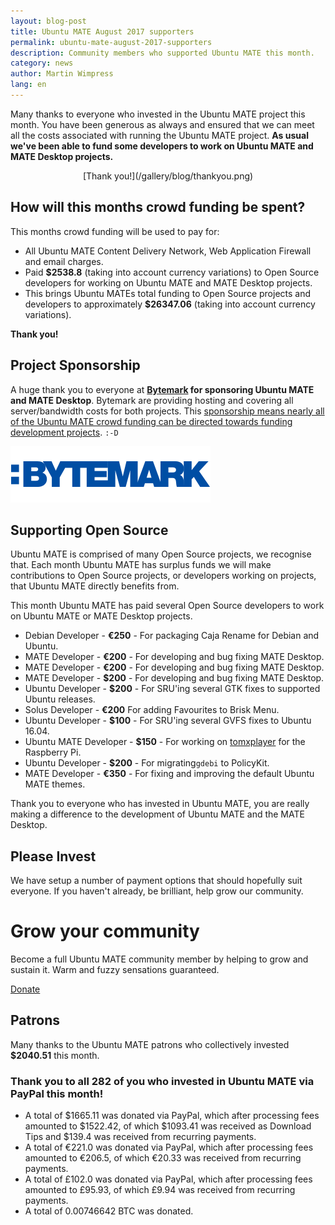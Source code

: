 ```yaml
---
layout: blog-post
title: Ubuntu MATE August 2017 supporters
permalink: ubuntu-mate-august-2017-supporters
description: Community members who supported Ubuntu MATE this month.
category: news
author: Martin Wimpress
lang: en
---
```


Many thanks to everyone who invested in the Ubuntu MATE project this
month. You have been generous as always and ensured that we can meet
all the costs associated with running the Ubuntu MATE project. **As
usual we've been able to fund some developers to work on Ubuntu MATE
and MATE Desktop projects.**

<p align="center">
[Thank you!](/gallery/blog/thankyou.png)

## How will this months crowd funding be spent?

This months crowd funding will be used to pay for:

  * All Ubuntu MATE Content Delivery Network, Web Application Firewall and email charges.
  * Paid **$2538.8** (taking into account currency variations) to Open Source developers for working on Ubuntu MATE and MATE Desktop projects.
  * This brings Ubuntu MATEs total funding to Open Source projects and developers to approximately **$26347.06** (taking into account currency variations).

**Thank you!**

## Project Sponsorship

A huge thank you to everyone at
**[Bytemark](https://www.bytemark.co.uk/r/ubuntu-mate/) for
sponsoring Ubuntu MATE and MATE Desktop**. Bytemark are providing hosting
and covering all server/bandwidth costs for both projects. This
[sponsorship means nearly all of the Ubuntu MATE crowd
funding can be directed towards funding development
projects](https://ubuntu-mate.org/blog/bytemark-sponsor-ubuntu-mate/).
`:-D`

<div class="well bs-component">
      <a href="http://www.bytemark.co.uk/r/ubuntu-mate/"><img class="centered" src="/images/sponsors/bytemark.png" alt="Bytemark" /></a>
</div>

## Supporting Open Source

Ubuntu MATE is comprised of many Open Source projects, we recognise
that. Each month Ubuntu MATE has surplus funds we will make
contributions to Open Source projects, or developers working on
projects, that Ubuntu MATE directly benefits from.

This month Ubuntu MATE has paid several Open Source developers to work
on Ubuntu MATE or MATE Desktop projects.

  * Debian Developer - **&euro;250** - For packaging Caja Rename for Debian and Ubuntu.
  * MATE Developer - **&euro;200** - For developing and bug fixing MATE Desktop.
  * MATE Developer - **&euro;200** - For developing and bug fixing MATE Desktop.
  * MATE Developer - **$200** - For developing and bug fixing MATE Desktop.
  * Ubuntu Developer - **$200** - For SRU'ing several GTK fixes to supported Ubuntu releases.
  * Solus Developer - **&euro;200** For adding Favourites to Brisk Menu.
  * Ubuntu Developer - **$100** - For SRU'ing several GVFS fixes to Ubuntu 16.04.
  * Ubuntu MATE Developer - **$150** - For working on [tomxplayer](https://github.com/Meticulus/tomxplayer) for the Raspberry Pi.
  * Ubuntu Developer - **$200** - For migrating`gdebi` to PolicyKit.
  * MATE Developer - **&euro;350** - For fixing and improving the default Ubuntu MATE themes.

Thank you to everyone who has invested in Ubuntu MATE, you are really
making a difference to the development of Ubuntu MATE and the MATE
Desktop.

## Please Invest

We have setup a number of payment options that should hopefully suit
everyone. If you haven't already, be brilliant, help grow our
community.

<div class="bs-component">
    <div class="jumbotron">
        <h1>Grow your community</h1>
        <p>Become a full Ubuntu MATE community member by helping to grow and
        sustain it. Warm and fuzzy sensations guaranteed.</p>
        <a href="/donate/" class="btn btn-primary btn-lg">Donate</a>
        </p>
    </div>
</div>

## Patrons

Many thanks to the Ubuntu MATE patrons who collectively invested **$2040.51** this month.

<h3>Thank you to all 282 of you who invested in Ubuntu MATE via PayPal this month!</h3>

  * A total of $1665.11 was donated via PayPal, which after processing fees amounted to $1522.42, of which $1093.41 was received as Download Tips and $139.4 was received from recurring payments.
  * A total of &euro;221.0 was donated via PayPal, which after processing fees amounted to &euro;206.5, of which &euro;20.33 was received from recurring payments.
  * A total of &pound;102.0 was donated via PayPal, which after processing fees amounted to &pound;95.93, of which &pound;9.94 was received from recurring payments.
  * A total of 0.00746642 BTC was donated.